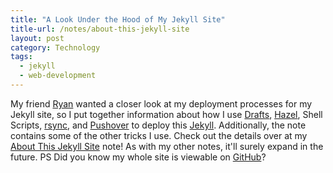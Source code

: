 ```yaml
---
title: "A Look Under the Hood of My Jekyll Site"
title-url: /notes/about-this-jekyll-site
layout: post
category: Technology
tags:
  - jekyll
  - web-development
---
```

My friend [Ryan](http://twitter.com/rjames86) wanted a closer look at my deployment processes for my Jekyll site, so I put together information about how I use [Drafts](http://agiletortoise.com/drafts), [Hazel](http://www.noodlesoft.com/hazel.php), Shell Scripts, [rsync](http://en.wikipedia.org/wiki/Rsync), and [Pushover](https://pushover.net/) to deploy this [Jekyll](http://jekyllrb.com/). Additionally, the note contains some of the other tricks I use. Check out the details over at my [About This Jekyll Site](/notes/about-this-jekyll-site) note! As with my other notes, it'll surely expand in the future. PS Did you know my whole site is viewable on [GitHub](https://github.com/EvanLovely/my-jekyll-site)?
